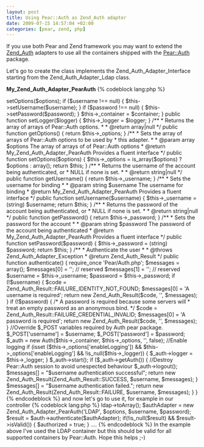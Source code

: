 ```yaml
--- 
layout: post
title: Using Pear::Auth as Zend_Auth adapter
date: 2009-07-15 14:57:04 +02:00
categories: [pear, zend, php]
---
```

If you use both Pear and Zend framework you may want to extend the <a href="http://framework.zend.com/manual/en/zend.auth.html">Zend_Auth</a> adapters to use all the containers shipped with the <a href="http://pear.php.net/package/Auth">Pear::Auth</a> package.

Let's go to create the class implements the Zend_Auth_Adapter_Interface starting from the Zend_Auth_Adapter_Ldap class.

<strong>My_Zend_Auth_Adapter_PearAuth</strong>
{% codeblock lang:php %}
<?php
class My_Zend_Auth_Adapter_PearAuth implements Zend_Auth_Adapter_Interface
{

/**
* The array of arrays of Pear::Auth options passed to the constructor.
*
* @var array
*/
protected $_options = null;

/**
* The username of the account being authenticated.
*
* @var string
*/
protected $_username = null;

/**
* The password of the account being authenticated.
*
* @var string
*/
protected $_password = null;

/**
* The Pear::Auth container.
*
* @var string
*/
protected $_container = null;

protected $_logger = null;

/**
* Constructor
*
* @param  string $container The Pear::Auth container to use
* @param  array  $options  An array of arrays of Pear::Auth options
* @param  string $username The username of the account being authenticated
* @param  string $password The password of the account being authenticated
* @return void
*/
public function __construct($container, array $options = array(), $username = null, $password = null)
{
$this->setOptions($options);
if ($username !== null) {
$this->setUsername($username);
}
if ($password !== null) {
$this->setPassword($password);
}
$this->_container = $container;
}

public function setLogger($logger)
{
$this->_logger = $logger;
}

/**
* Returns the array of arrays of Pear::Auth options.
*
* @return array|null
*/
public function getOptions()
{
return $this->_options;
}

/**
* Sets the array of arrays of Pear::Auth options to be used by
* this adapter.
*
* @param  array $options The array of arrays of of Pear::Auth options
* @return My_Zend_Auth_Adapter_PearAuth Provides a fluent interface
*/
public function setOptions($options)
{
$this->_options = is_array($options) ? $options : array();
return $this;
}

/**
* Returns the username of the account being authenticated, or
* NULL if none is set.
*
* @return string|null
*/
public function getUsername()
{
return $this->_username;
}

/**
* Sets the username for binding
*
* @param  string $username The username for binding
* @return My_Zend_Auth_Adapter_PearAuth Provides a fluent interface
*/
public function setUsername($username)
{
$this->_username = (string) $username;
return $this;
}

/**
* Returns the password of the account being authenticated, or
* NULL if none is set.
*
* @return string|null
*/
public function getPassword()
{
return $this->_password;
}

/**
* Sets the password for the account
*
* @param  string $password The password of the account being authenticated
* @return My_Zend_Auth_Adapter_PearAuth Provides a fluent interface
*/
public function setPassword($password)
{
$this->_password = (string) $password;
return $this;
}

/**
* Authenticate the user
*
* @throws Zend_Auth_Adapter_Exception
* @return Zend_Auth_Result
*/
public function authenticate()
{
require_once 'Pear/Auth.php';

$messages = array();
$messages[0] = ''; // reserved
$messages[1] = ''; // reserved

$username = $this->_username;
$password = $this->_password;

if (!$username) {
$code = Zend_Auth_Result::FAILURE_IDENTITY_NOT_FOUND;
$messages[0] = 'A username is required';
return new Zend_Auth_Result($code, '', $messages);
}
if (!$password) {
/* A password is required because some servers will
* treat an empty password as an anonymous bind.
*/
$code = Zend_Auth_Result::FAILURE_CREDENTIAL_INVALID;
$messages[0] = 'A password is required';
return new Zend_Auth_Result($code, '', $messages);
}

//Override $_POST variables required by Auth pear package.
$_POST['username'] = $username;
$_POST['password'] = $password;

$_auth = new Auth($this->_container, $this->_options, '', false);

//Enable logging
if (isset ($this->_options['enableLogging']) &amp;&amp; $this->_options['enableLogging'] &amp;&amp;
!is_null($this->_logger)) {
$_auth->logger = $this->_logger;
}

$_auth->start();

if ($_auth->getAuth()) {
//Destroy Pear::Auth session to avoid unespected behaviour
$_auth->logout();
$messages[] = "$username authentication successful";
return new Zend_Auth_Result(Zend_Auth_Result::SUCCESS, $username, $messages);
}

$messages[] = "$username authentication failed.";
return new Zend_Auth_Result(Zend_Auth_Result::FAILURE, $username, $messages);
}
}
{% endcodeblock %}

and now let's go to use it, for example in our controller

{% codeblock lang:php %}
<?php
....
$auth = Zend_Auth::getInstance();
$config = new Zend_Config_Xml('APPLICATION_HOME/configs/auth_ldap.xml', 'production');
$options = $config->ldap->toArray();
$authAdapter = new Zend_Auth_Adapter_PearAuth('LDAP', $options, $username, $password);
$result = $auth->authenticate($authAdapter);
if(!is_null($result) &amp;&amp; $result->isValid()) {
$authorized = true;
}
....
{% endcodeblock %}

In the example above I've used the LDAP container but this should be valid for all supported containers by Pear::Auth.

Hope this helps ;-)

